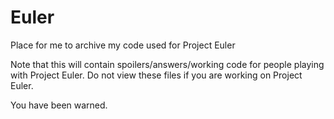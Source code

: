 # Euler
Place for me to archive my code used for Project Euler

Note that this will contain spoilers/answers/working code for people playing with Project Euler. Do not view these files if you are working on Project Euler.

You have been warned.
